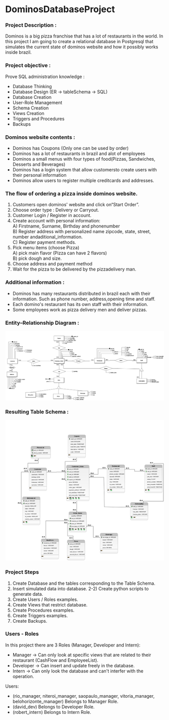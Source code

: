 # DominosDatabaseProject

### Project Description :
Dominos is a big pizza franchise that has a lot of restaurants in the world. In this project I am going to create a relational database in Postgresql that simulates the current state of dominos website and how it possibly works inside brazil.

### Project objective : 
Prove SQL administration knowledge :
 * Database Thinking 
 * Database Design (ER -> tableSchema -> SQL)
 * Database Creation
 * User-Role Management
 * Schema Creation
 * Views Creation
 * Triggers and Procedures
 * Backups

### Dominos website contents :
* Dominos has Coupons (Only one can be used by order)
* Dominos has a lot of restaurants in brazil and alot of employees
* Dominos a small menus with four types of food(Pizzas, Sandwiches, Desserts and Beverages)
* Dominos has a login system that allow customersto create users with their personal information
* Dominos allow users to register multiple creditcards and addresses.

### The flow of ordering a pizza inside dominos website.
1) Customers open dominos' website and click on“Start Order”.
2) Choose order type : Delivery or Carryout.
3) Customer Login / Register in account.
4) Create account with personal information: <br>
    A) Firstname, Surname, Birthday and phonenumber <br>
    B) Register address with personalized name zipcode, state, street, number andaditional_information. <br>
    C) Register payment methods.
5) Pick menu items (choose Pizza) <br>
    A) pick main flavor (Pizza can have 2 flavors) <br>
    B) pick dough and size. <br>
6) Choose address and payment method
7) Wait for the pizza to be delivered by the pizzadelivery man.

### Additional information :
* Dominos has many restaurants distributed in brazil each with their information. Such as phone number, address,opening time and staff.
* Each domino's restaurant has its own staff with their information.
* Some employees work as pizza delivery men and deliver pizzas.

### Entity–Relationship Diagram :

![Entity–Relationship](Docs/DominosER.png "Entity–Relationship")

### Resulting Table Schema :

![TableSchema](Docs/TableSchema.png "TableSchema")

### Project Steps 

1) Create Database and the tables corresponding to the Table Schema.
2) Insert simulated data into database.
2-2) Create python scripts to generate data.
3) Create Users / Roles examples.
4) Create Views that restrict database.
5) Create Procedures examples.
6) Create Triggers examples.
7) Create Backups.


### Users - Roles

 In this project there are 3 Roles (Manager, Developer and Intern):
* Manager -> Can only look at specific views that are related to their restaurant (CashFlow and EmployeeList).
* Developer -> Can insert and update freely in the database.
* Intern -> Can only look the database and can't interfer with the operation.

Users:
* (rio_manager, niteroi_manager, saopaulo_manager, vitoria_manager, belohorizonte_manager) Belongs to Manager Role.
* (david_dev) Belongs to Developer Role.
* (robert_intern) Belongs to Intern Role.

